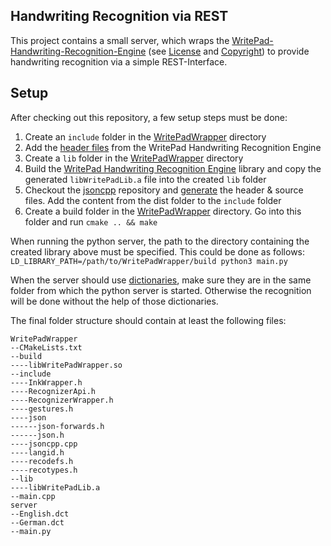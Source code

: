 ## Handwriting Recognition via REST

This project contains a small server, which wraps the [WritePad-Handwriting-Recognition-Engine](https://github.com/phatware/WritePad-Handwriting-Recognition-Engine) (see [License](https://github.com/phatware/WritePad-Handwriting-Recognition-Engine/blob/master/LICENSE) and [Copyright](https://github.com/phatware/WritePad-Handwriting-Recognition-Engine/blob/master/COPYRIGHT)) to provide handwriting recognition via a simple REST-Interface.

## Setup

After checking out this repository, a few setup steps must be done:
1. Create an ```include``` folder in the [WritePadWrapper](./WritePadWrapper) directory
2. Add the [header files](https://github.com/phatware/WritePad-Handwriting-Recognition-Engine/tree/master/Linux/include) from the WritePad Handwriting Recognition Engine
3. Create a ```lib``` folder in the [WritePadWrapper](./WritePadWrapper) directory
4. Build the [WritePad Handwriting Recognition Engine](https://github.com/phatware/WritePad-Handwriting-Recognition-Engine) library and copy the generated ```libWritePadLib.a``` file into the created ```lib``` folder
5. Checkout the [jsoncpp](https://github.com/open-source-parsers/jsoncpp) repository and [generate](https://github.com/open-source-parsers/jsoncpp/wiki/Amalgamated) the header & source files. Add the content from the dist folder to the ```include``` folder
6. Create a build folder in the [WritePadWrapper](./WritePadWrapper) directory. Go into this folder and run ```cmake .. && make```

When running the python server, the path to the directory containing the created library above must be specified. This could be done as follows:
```LD_LIBRARY_PATH=/path/to/WritePadWrapper/build python3 main.py```

When the server should use [dictionaries](https://github.com/phatware/WritePad-Handwriting-Recognition-Engine/tree/master/Dictionaries), make sure they are in the same folder from which the python server is started. Otherwise the recognition will be done without the help of those dictionaries.

The final folder structure should contain at least the following files:
```
WritePadWrapper
--CMakeLists.txt
--build
----libWritePadWrapper.so
--include
----InkWrapper.h
----RecognizerApi.h
----RecognizerWrapper.h
----gestures.h
----json
------json-forwards.h
------json.h
----jsoncpp.cpp
----langid.h
----recodefs.h
----recotypes.h
--lib
----libWritePadLib.a
--main.cpp
server
--English.dct
--German.dct
--main.py
```
